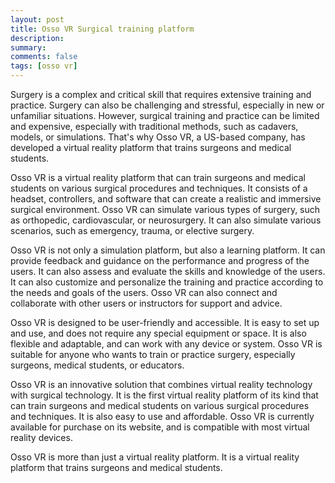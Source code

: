 ```yaml
---
layout: post
title: Osso VR Surgical training platform
description:
summary:
comments: false
tags: [osso vr]
---
```

Surgery is a complex and critical skill that requires extensive training and practice. Surgery can also be challenging and stressful, especially in new or unfamiliar situations. However, surgical training and practice can be limited and expensive, especially with traditional methods, such as cadavers, models, or simulations. That's why Osso VR, a US-based company, has developed a virtual reality platform that trains surgeons and medical students.

Osso VR is a virtual reality platform that can train surgeons and medical students on various surgical procedures and techniques. It consists of a headset, controllers, and software that can create a realistic and immersive surgical environment. Osso VR can simulate various types of surgery, such as orthopedic, cardiovascular, or neurosurgery. It can also simulate various scenarios, such as emergency, trauma, or elective surgery.

Osso VR is not only a simulation platform, but also a learning platform. It can provide feedback and guidance on the performance and progress of the users. It can also assess and evaluate the skills and knowledge of the users. It can also customize and personalize the training and practice according to the needs and goals of the users. Osso VR can also connect and collaborate with other users or instructors for support and advice.

Osso VR is designed to be user-friendly and accessible. It is easy to set up and use, and does not require any special equipment or space. It is also flexible and adaptable, and can work with any device or system. Osso VR is suitable for anyone who wants to train or practice surgery, especially surgeons, medical students, or educators.

Osso VR is an innovative solution that combines virtual reality technology with surgical technology. It is the first virtual reality platform of its kind that can train surgeons and medical students on various surgical procedures and techniques. It is also easy to use and affordable. Osso VR is currently available for purchase on its website, and is compatible with most virtual reality devices.

Osso VR is more than just a virtual reality platform. It is a virtual reality platform that trains surgeons and medical students.
